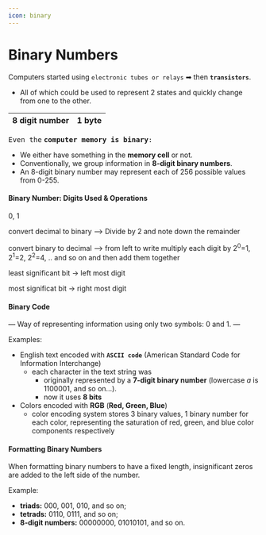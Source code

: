 ```yaml
---
icon: binary
---
```


# Binary Numbers

Computers started using `electronic tubes or relays` ➡ then **`transistors`**.

* All of which could be used to represent 2 states and quickly change from one to the other.

| 8 digit number |  1 byte |
| -------------- | ------- |

<kbd>Even the</kbd> <kbd></kbd><kbd>**computer memory is binary**</kbd><kbd>:</kbd>

* We either have something in the **memory cell** or not.
* Conventionally, we group information in **8-digit binary numbers**.
* An 8-digit binary number may represent each of 256 possible values from 0-255.

#### Binary Number: Digits Used & Operations

0, 1

convert decimal to binary --> Divide by 2 and note down the remainder

convert binary to decimal --> from left to write multiply each digit by 2<sup>0</sup>=1, 2<sup>1</sup>=2, 2<sup>2</sup>=4, .. and so on and then add them together

least significant bit -> left most digit

most significat bit -> right most digit

#### Binary Code&#x20;

— Way of representing information using only two symbols: 0 and 1. —&#x20;

Examples:

* English text encoded with **`ASCII code`** (American Standard Code for Information Interchange)
  * each character in the text string was&#x20;
    * originally represented by a **7-digit binary number** (lowercase _a_ is 1100001, and so on…).&#x20;
    * now it uses **8 bits**
* Colors encoded with **RGB** (**Red, Green, Blue**)&#x20;
  * color encoding system stores 3 binary values, 1 binary number for each color, representing the saturation of red, green, and blue color components respectively

#### Formatting Binary Numbers&#x20;

When formatting binary numbers to have a fixed length, insignificant zeros are added to the left side of the number.

Example:

* **triads:** 000, 001, 010, and so on;
* **tetrads:** 0110, 0111, and so on;
* **8-digit numbers:** 00000000, 01010101, and so on.

